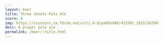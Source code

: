 ```yaml
---
layout: beer
title: Three sheets Pale Ale
score: 8
img: https://scontent.xx.fbcdn.net/v/t1.0-0/p480x480/431581_10151563947388745_1746265085_n.jpg?oh=267c7133c630b678e4a73e205f3cf301&oe=5865E660
desc: A proper pale ale
permalink: /beer/:title.html
---
```

